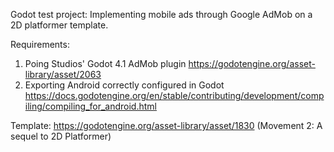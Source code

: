 Godot test project: Implementing mobile ads through Google AdMob on a 2D platformer template.

Requirements: 
1) Poing Studios' Godot 4.1 AdMob plugin
   https://godotengine.org/asset-library/asset/2063
2) Exporting Android correctly configured in Godot
   https://docs.godotengine.org/en/stable/contributing/development/compiling/compiling_for_android.html

Template: https://godotengine.org/asset-library/asset/1830
(Movement 2: A sequel to 2D Platformer)
